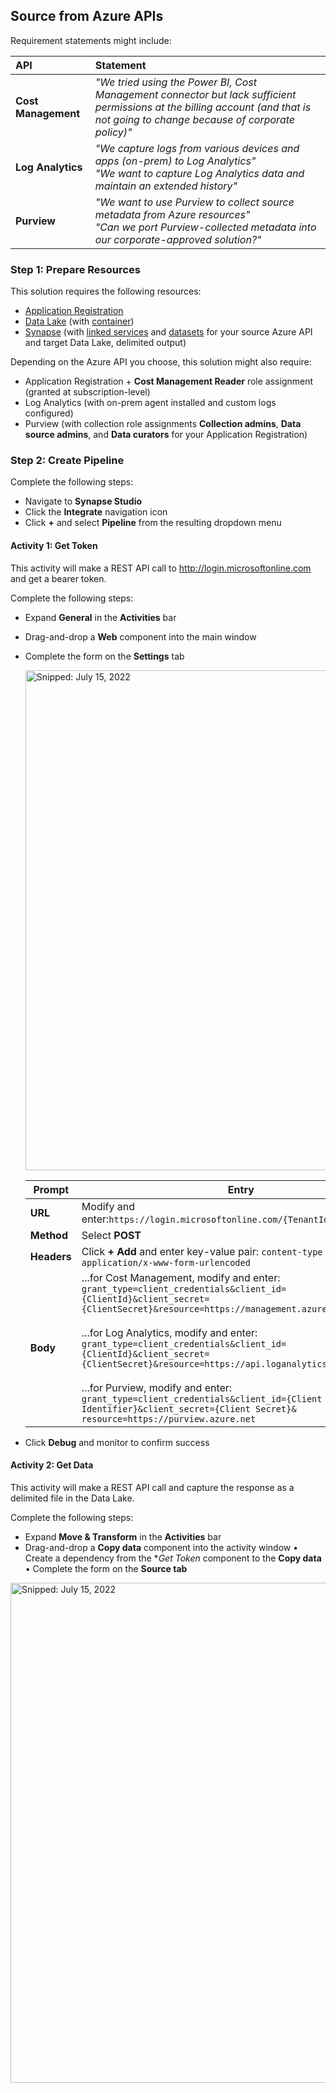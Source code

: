 ## Source from Azure APIs

Requirement statements might include:

  API | Statement
  :----- | :-----
  **Cost Management** | _"We tried using the Power BI, Cost Management connector but lack sufficient permissions at the billing account (and that is not going to change because of corporate policy)"_
  **Log Analytics** | _"We capture logs from various devices and apps (on-prem) to Log Analytics"_<br>_"We want to capture Log Analytics data and maintain an extended history"_
  **Purview** | _"We want to use Purview to collect source metadata from Azure resources"_<br>_"Can we port Purview-collected metadata into our corporate-approved solution?"_

### Step 1: Prepare Resources

This solution requires the following resources:

* [Application Registration](PrepareResources_ApplicationRegistration.md)
* [Data Lake](PrepareResources_DataLake.md) (with [container](PrepareResources_DataLake_Container.md))
* [Synapse](PrepareResources_Synapse.md) (with [linked services](PrepareResources_Synapse_LinkedService.md) and [datasets](PrepareResources_Synapse_Dataset.md) for your source Azure API and target Data Lake, delimited output)

Depending on the Azure API you choose, this solution might also require:
*	Application Registration + **Cost Management Reader** role assignment (granted at subscription-level)
*	Log Analytics (with on-prem agent installed and custom logs configured)
*	Purview (with collection role assignments **Collection admins**, **Data source admins**, and **Data curators** for your Application Registration)

### Step 2: Create Pipeline

Complete the following steps:
* Navigate to **Synapse Studio**
* Click the **Integrate** navigation icon
* Click **+** and select **Pipeline** from the resulting dropdown menu

#### Activity 1: Get Token

This activity will make a REST API call to http://login.microsoftonline.com and get a bearer token.

Complete the following steps:
* Expand **General** in the **Activities** bar
* Drag-and-drop a **Web** component into the main window
* Complete the form on the **Settings** tab

  <img src="https://user-images.githubusercontent.com/44923999/179229885-810ac78b-b59c-4ce6-a2c5-6e12047011b7.png" width="800" title="Snipped: July 15, 2022" />

  Prompt | Entry
  ------ | ------
  **URL** | Modify and enter:`https://login.microsoftonline.com/{TenantId}/oauth2/token`  
  **Method** | Select **POST**  
  **Headers** | Click **+ Add** and enter key-value pair: `content-type` :: `application/x-www-form-urlencoded`
  **Body** | ...for Cost Management, modify and enter:<br>`grant_type=client_credentials&client_id={ClientId}&client_secret={ClientSecret}&resource=https://management.azure.com/`<br><br>...for Log Analytics, modify and enter:<br>`grant_type=client_credentials&client_id={ClientId}&client_secret={ClientSecret}&resource=https://api.loganalytics.io/`<br><br>...for Purview, modify and enter:<br>`grant_type=client_credentials&client_id={Client Identifier}&client_secret={Client Secret}& resource=https://purview.azure.net`

* Click **Debug** and monitor to confirm success

#### Activity 2: Get Data

This activity will make a REST API call and capture the response as a delimited file in the Data Lake.

Complete the following steps:
* Expand **Move & Transform** in the **Activities** bar
*	Drag-and-drop a **Copy data** component into the activity window
•	Create a dependency from the **Get Token* component to the **Copy data**
•	Complete the form on the **Source tab**

  <img src="https://user-images.githubusercontent.com/44923999/179236666-66456de7-73f3-4867-967e-c04289bff466.png" width="800" title="Snipped: July 15, 2022" />
